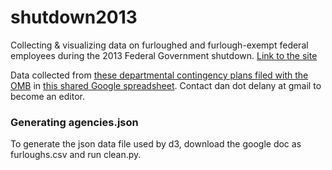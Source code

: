 shutdown2013
============

Collecting &amp; visualizing data on furloughed and furlough-exempt federal employees during the 2013 Federal Government shutdown.
[Link to the site](http://labs.enigma.io/shutdown2013/)

Data collected from [these departmental contingency plans filed with the OMB](http://www.whitehouse.gov/omb/contingency-plans) in [this shared Google spreadsheet](https://docs.google.com/spreadsheet/ccc?key=0AsyXWqYXia4PdGlDWGVFODF2T0hYV05nM1NESXp4OHc&usp=sharing). Contact dan dot delany at gmail to become an editor.

### Generating agencies.json

To generate the json data file used by d3, download the google doc as furloughs.csv and run clean.py.
